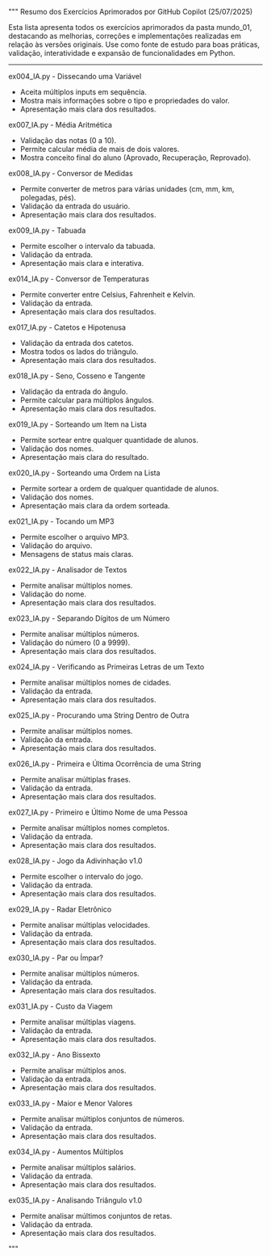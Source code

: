 """
Resumo dos Exercícios Aprimorados por GitHub Copilot (25/07/2025)

Esta lista apresenta todos os exercícios aprimorados da pasta mundo_01, destacando as melhorias, correções e implementações realizadas em relação às versões originais. Use como fonte de estudo para boas práticas, validação, interatividade e expansão de funcionalidades em Python.

---

ex004_IA.py - Dissecando uma Variável
- Aceita múltiplos inputs em sequência.
- Mostra mais informações sobre o tipo e propriedades do valor.
- Apresentação mais clara dos resultados.

ex007_IA.py - Média Aritmética
- Validação das notas (0 a 10).
- Permite calcular média de mais de dois valores.
- Mostra conceito final do aluno (Aprovado, Recuperação, Reprovado).

ex008_IA.py - Conversor de Medidas
- Permite converter de metros para várias unidades (cm, mm, km, polegadas, pés).
- Validação da entrada do usuário.
- Apresentação mais clara dos resultados.

ex009_IA.py - Tabuada
- Permite escolher o intervalo da tabuada.
- Validação da entrada.
- Apresentação mais clara e interativa.

ex014_IA.py - Conversor de Temperaturas
- Permite converter entre Celsius, Fahrenheit e Kelvin.
- Validação da entrada.
- Apresentação mais clara dos resultados.

ex017_IA.py - Catetos e Hipotenusa
- Validação da entrada dos catetos.
- Mostra todos os lados do triângulo.
- Apresentação mais clara dos resultados.

ex018_IA.py - Seno, Cosseno e Tangente
- Validação da entrada do ângulo.
- Permite calcular para múltiplos ângulos.
- Apresentação mais clara dos resultados.

ex019_IA.py - Sorteando um Item na Lista
- Permite sortear entre qualquer quantidade de alunos.
- Validação dos nomes.
- Apresentação mais clara do resultado.

ex020_IA.py - Sorteando uma Ordem na Lista
- Permite sortear a ordem de qualquer quantidade de alunos.
- Validação dos nomes.
- Apresentação mais clara da ordem sorteada.

ex021_IA.py - Tocando um MP3
- Permite escolher o arquivo MP3.
- Validação do arquivo.
- Mensagens de status mais claras.

ex022_IA.py - Analisador de Textos
- Permite analisar múltiplos nomes.
- Validação do nome.
- Apresentação mais clara dos resultados.

ex023_IA.py - Separando Dígitos de um Número
- Permite analisar múltiplos números.
- Validação do número (0 a 9999).
- Apresentação mais clara dos resultados.

ex024_IA.py - Verificando as Primeiras Letras de um Texto
- Permite analisar múltiplos nomes de cidades.
- Validação da entrada.
- Apresentação mais clara dos resultados.

ex025_IA.py - Procurando uma String Dentro de Outra
- Permite analisar múltiplos nomes.
- Validação da entrada.
- Apresentação mais clara dos resultados.

ex026_IA.py - Primeira e Última Ocorrência de uma String
- Permite analisar múltiplas frases.
- Validação da entrada.
- Apresentação mais clara dos resultados.

ex027_IA.py - Primeiro e Último Nome de uma Pessoa
- Permite analisar múltiplos nomes completos.
- Validação da entrada.
- Apresentação mais clara dos resultados.

ex028_IA.py - Jogo da Adivinhação v1.0
- Permite escolher o intervalo do jogo.
- Validação da entrada.
- Apresentação mais clara dos resultados.

ex029_IA.py - Radar Eletrônico
- Permite analisar múltiplas velocidades.
- Validação da entrada.
- Apresentação mais clara dos resultados.

ex030_IA.py - Par ou Ímpar?
- Permite analisar múltiplos números.
- Validação da entrada.
- Apresentação mais clara dos resultados.

ex031_IA.py - Custo da Viagem
- Permite analisar múltiplas viagens.
- Validação da entrada.
- Apresentação mais clara dos resultados.

ex032_IA.py - Ano Bissexto
- Permite analisar múltiplos anos.
- Validação da entrada.
- Apresentação mais clara dos resultados.

ex033_IA.py - Maior e Menor Valores
- Permite analisar múltiplos conjuntos de números.
- Validação da entrada.
- Apresentação mais clara dos resultados.

ex034_IA.py - Aumentos Múltiplos
- Permite analisar múltiplos salários.
- Validação da entrada.
- Apresentação mais clara dos resultados.

ex035_IA.py - Analisando Triângulo v1.0
- Permite analisar múltimos conjuntos de retas.
- Validação da entrada.
- Apresentação mais clara dos resultados.


"""
